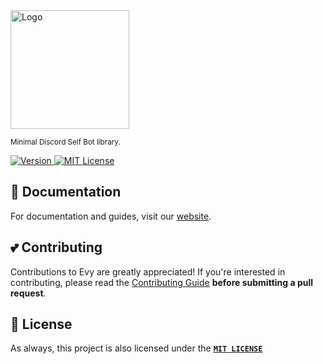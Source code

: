 <a href="https://evy.vercel.app">
  <img src="https://github.com/user-attachments/assets/4293d706-20d2-47b4-a3b1-1e207c83ab30" alt="Logo" height="190">
</a>
<p>
  <sub>Minimal Discord Self Bot library.</sub>
</p>
  
<p>
  <a href="https://www.npmjs.com/package/@fifixc/evy">
    <picture>
      <source media="(prefers-color-scheme: dark)" srcset="https://img.shields.io/npm/v/@fifixc/evy?colorA=21262d&colorB=21262d&style=flat">
      <img src="https://img.shields.io/npm/v/@fifixc/evy?colorA=f6f8fa&colorB=f6f8fa&style=flat" alt="Version">
    </picture>
  </a>

  <a href="https://github.com/Fifixex/evy/blob/main/LICENSE">
    <picture>
      <source media="(prefers-color-scheme: dark)" srcset="https://img.shields.io/badge/license-MIT-white?colorA=21262d&colorB=21262d&style=flat">
      <img src="https://img.shields.io/badge/license-MIT-white?colorA=f6f8fa&colorB=f6f8fa&style=flat" alt="MIT License">
    </picture>
  </a>  
</p>

## 📝 Documentation

For documentation and guides, visit our [website](https://evy.vercel.app).

## 💕 Contributing

Contributions to Evy are greatly appreciated! If you're interested in contributing, please read the [Contributing Guide](https://github.com/Fifixex/evy/blob/main/.github/CONTRIBUTING.md) **before submitting a pull request**.

## 🔏 License

As always, this project is also licensed under the [**`MIT LICENSE`**](/LICENSE)
&nbsp;
